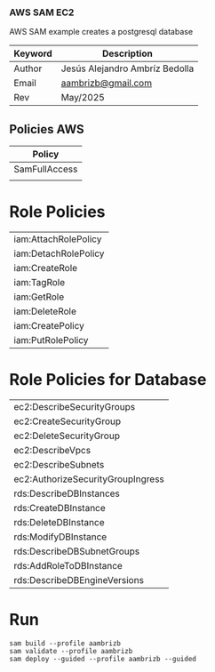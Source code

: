 ### AWS SAM EC2

AWS SAM example creates a postgresql database

| Keyword | Description                    |
|---------|--------------------------------|
| Author  | Jesús Alejandro Ambríz Bedolla |
| Email   | aambrizb@gmail.com             |
| Rev     | May/2025                       |

## Policies AWS

| Policy        |
|---------------|
| SamFullAccess |
|               |

# Role Policies

|                       |
|-----------------------|
| iam:AttachRolePolicy  |
| iam:DetachRolePolicy  |
| iam:CreateRole        |
| iam:TagRole           |
| iam:GetRole           |
| iam:DeleteRole        |
| iam:CreatePolicy      |
| iam:PutRolePolicy     |

# Role Policies for Database

|                       |
|-----------------------|
| ec2:DescribeSecurityGroups  |
| ec2:CreateSecurityGroup  |
| ec2:DeleteSecurityGroup        |
| ec2:DescribeVpcs           |
| ec2:DescribeSubnets           |
| ec2:AuthorizeSecurityGroupIngress        |
| rds:DescribeDBInstances      |
| rds:CreateDBInstance     |
| rds:DeleteDBInstance     |
| rds:ModifyDBInstance     |
| rds:DescribeDBSubnetGroups     |
| rds:AddRoleToDBInstance     |
| rds:DescribeDBEngineVersions     |

# Run

```
sam build --profile aambrizb
sam validate --profile aambrizb
sam deploy --guided --profile aambrizb --guided
```
